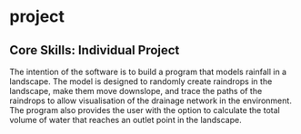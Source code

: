 # project

## Core Skills: Individual Project

The intention of the software is to build a program that models rainfall in a landscape. The model is designed to randomly create raindrops in the landscape, make them move downslope, and trace the paths of the raindrops to allow visualisation of the drainage network in the environment. The program also provides the user with the option to calculate the total volume of water that reaches an outlet point in the landscape.

